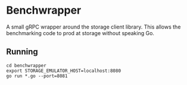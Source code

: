# Benchwrapper

A small gRPC wrapper around the storage client library. This allows the
benchmarking code to prod at storage without speaking Go.

## Running

```
cd benchwrapper
export STORAGE_EMULATOR_HOST=localhost:8080
go run *.go --port=8081
```
